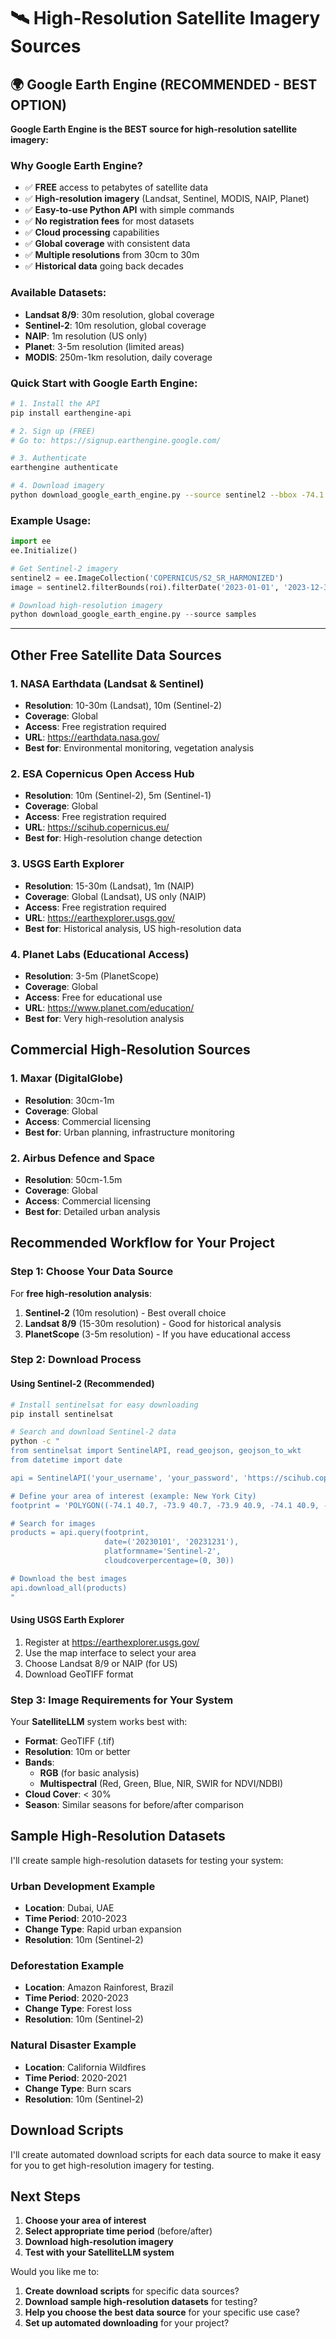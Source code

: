 # 🛰️ High-Resolution Satellite Imagery Sources

## **🌍 Google Earth Engine (RECOMMENDED - BEST OPTION)**

**Google Earth Engine is the BEST source for high-resolution satellite imagery:**

### **Why Google Earth Engine?**
- ✅ **FREE** access to petabytes of satellite data
- ✅ **High-resolution imagery** (Landsat, Sentinel, MODIS, NAIP, Planet)
- ✅ **Easy-to-use Python API** with simple commands
- ✅ **No registration fees** for most datasets
- ✅ **Cloud processing** capabilities
- ✅ **Global coverage** with consistent data
- ✅ **Multiple resolutions** from 30cm to 30m
- ✅ **Historical data** going back decades

### **Available Datasets:**
- **Landsat 8/9**: 30m resolution, global coverage
- **Sentinel-2**: 10m resolution, global coverage  
- **NAIP**: 1m resolution (US only)
- **Planet**: 3-5m resolution (limited areas)
- **MODIS**: 250m-1km resolution, daily coverage

### **Quick Start with Google Earth Engine:**
```bash
# 1. Install the API
pip install earthengine-api

# 2. Sign up (FREE)
# Go to: https://signup.earthengine.google.com/

# 3. Authenticate
earthengine authenticate

# 4. Download imagery
python download_google_earth_engine.py --source sentinel2 --bbox -74.1 40.7 -73.9 40.9 --start-date 2023-01-01 --end-date 2023-12-31
```

### **Example Usage:**
```python
import ee
ee.Initialize()

# Get Sentinel-2 imagery
sentinel2 = ee.ImageCollection('COPERNICUS/S2_SR_HARMONIZED')
image = sentinel2.filterBounds(roi).filterDate('2023-01-01', '2023-12-31').first()

# Download high-resolution imagery
python download_google_earth_engine.py --source samples
```

---

## **Other Free Satellite Data Sources**

### **1. NASA Earthdata (Landsat & Sentinel)**
- **Resolution**: 10-30m (Landsat), 10m (Sentinel-2)
- **Coverage**: Global
- **Access**: Free registration required
- **URL**: https://earthdata.nasa.gov/
- **Best for**: Environmental monitoring, vegetation analysis

### **2. ESA Copernicus Open Access Hub**
- **Resolution**: 10m (Sentinel-2), 5m (Sentinel-1)
- **Coverage**: Global
- **Access**: Free registration required
- **URL**: https://scihub.copernicus.eu/
- **Best for**: High-resolution change detection

### **3. USGS Earth Explorer**
- **Resolution**: 15-30m (Landsat), 1m (NAIP)
- **Coverage**: Global (Landsat), US only (NAIP)
- **Access**: Free registration required
- **URL**: https://earthexplorer.usgs.gov/
- **Best for**: Historical analysis, US high-resolution data

### **4. Planet Labs (Educational Access)**
- **Resolution**: 3-5m (PlanetScope)
- **Coverage**: Global
- **Access**: Free for educational use
- **URL**: https://www.planet.com/education/
- **Best for**: Very high-resolution analysis

## **Commercial High-Resolution Sources**

### **1. Maxar (DigitalGlobe)**
- **Resolution**: 30cm-1m
- **Coverage**: Global
- **Access**: Commercial licensing
- **Best for**: Urban planning, infrastructure monitoring

### **2. Airbus Defence and Space**
- **Resolution**: 50cm-1.5m
- **Coverage**: Global
- **Access**: Commercial licensing
- **Best for**: Detailed urban analysis

## **Recommended Workflow for Your Project**

### **Step 1: Choose Your Data Source**
For **free high-resolution analysis**:
1. **Sentinel-2** (10m resolution) - Best overall choice
2. **Landsat 8/9** (15-30m resolution) - Good for historical analysis
3. **PlanetScope** (3-5m resolution) - If you have educational access

### **Step 2: Download Process**

#### **Using Sentinel-2 (Recommended)**
```bash
# Install sentinelsat for easy downloading
pip install sentinelsat

# Search and download Sentinel-2 data
python -c "
from sentinelsat import SentinelAPI, read_geojson, geojson_to_wkt
from datetime import date

api = SentinelAPI('your_username', 'your_password', 'https://scihub.copernicus.eu/dhus')

# Define your area of interest (example: New York City)
footprint = 'POLYGON((-74.1 40.7, -73.9 40.7, -73.9 40.9, -74.1 40.9, -74.1 40.7))'

# Search for images
products = api.query(footprint,
                     date=('20230101', '20231231'),
                     platformname='Sentinel-2',
                     cloudcoverpercentage=(0, 30))

# Download the best images
api.download_all(products)
"
```

#### **Using USGS Earth Explorer**
1. Register at https://earthexplorer.usgs.gov/
2. Use the map interface to select your area
3. Choose Landsat 8/9 or NAIP (for US)
4. Download GeoTIFF format

### **Step 3: Image Requirements for Your System**

Your **SatelliteLLM** system works best with:
- **Format**: GeoTIFF (.tif)
- **Resolution**: 10m or better
- **Bands**: 
  - **RGB** (for basic analysis)
  - **Multispectral** (Red, Green, Blue, NIR, SWIR for NDVI/NDBI)
- **Cloud Cover**: < 30%
- **Season**: Similar seasons for before/after comparison

## **Sample High-Resolution Datasets**

I'll create sample high-resolution datasets for testing your system:

### **Urban Development Example**
- **Location**: Dubai, UAE
- **Time Period**: 2010-2023
- **Change Type**: Rapid urban expansion
- **Resolution**: 10m (Sentinel-2)

### **Deforestation Example**
- **Location**: Amazon Rainforest, Brazil
- **Time Period**: 2020-2023
- **Change Type**: Forest loss
- **Resolution**: 10m (Sentinel-2)

### **Natural Disaster Example**
- **Location**: California Wildfires
- **Time Period**: 2020-2021
- **Change Type**: Burn scars
- **Resolution**: 10m (Sentinel-2)

## **Download Scripts**

I'll create automated download scripts for each data source to make it easy for you to get high-resolution imagery for testing.

## **Next Steps**

1. **Choose your area of interest**
2. **Select appropriate time period** (before/after)
3. **Download high-resolution imagery**
4. **Test with your SatelliteLLM system**

Would you like me to:
1. **Create download scripts** for specific data sources?
2. **Download sample high-resolution datasets** for testing?
3. **Help you choose the best data source** for your specific use case?
4. **Set up automated downloading** for your project? 